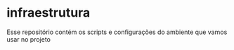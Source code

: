 # infraestrutura
Esse repositório contém os scripts e configurações do ambiente que vamos usar no projeto
